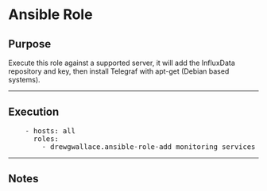 # Ansible Role



## Purpose
  Execute this role against a supported server, it will add the InfluxData repository and key, then install Telegraf with apt-get (Debian based systems).
  
----

## Execution
<pre>
    - hosts: all
      roles:
        - drewgwallace.ansible-role-add_monitoring_services
</pre>

----

## Notes

